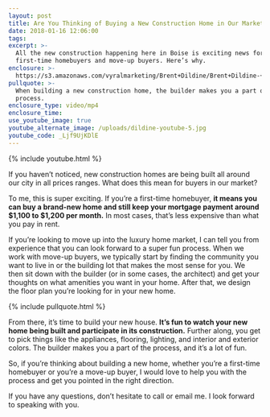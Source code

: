 ```yaml
---
layout: post
title: Are You Thinking of Buying a New Construction Home in Our Market?
date: 2018-01-16 12:06:00
tags:
excerpt: >-
  All the new construction happening here in Boise is exciting news for both
  first-time homebuyers and move-up buyers. Here’s why.
enclosure: >-
  https://s3.amazonaws.com/vyralmarketing/Brent+Dildine/Brent+Dildine-+Are+You+Thinking+of+Buying+a+New+Construction+Home+in+Our+Market%253F.mp4
pullquote: >-
  When building a new construction home, the builder makes you a part of the
  process.
enclosure_type: video/mp4
enclosure_time:
use_youtube_image: true
youtube_alternate_image: /uploads/dildine-youtube-5.jpg
youtube_code: _Ljf9UjKDlE
---
```



{% include youtube.html %}

If you haven’t noticed, new construction homes are being built all around our city in all prices ranges. What does this mean for buyers in our market?

To me, this is super exciting. If you’re a first-time homebuyer, **it means you can buy a brand-new home and still keep your mortgage payment around $1,100 to $1,200 per month.** In most cases, that’s less expensive than what you pay in rent.

If you’re looking to move up into the luxury home market, I can tell you from experience that you can look forward to a super fun process. When we work with move-up buyers, we typically start by finding the community you want to live in or the building lot that makes the most sense for you. We then sit down with the builder (or in some cases, the architect) and get your thoughts on what amenities you want in your home. After that, we design the floor plan you’re looking for in your new home.

{% include pullquote.html %}

From there, it’s time to build your new house. **It’s fun to watch your new home being built and participate in its construction.** Further along, you get to pick things like the appliances, flooring, lighting, and interior and exterior colors. The builder makes you a part of the process, and it’s a lot of fun.

So, if you’re thinking about building a new home, whether you’re a first-time homebuyer or you’re a move-up buyer, I would love to help you with the process and get you pointed in the right direction.

If you have any questions, don’t hesitate to call or email me. I look forward to speaking with you.